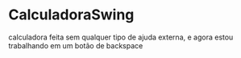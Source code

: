 # CalculadoraSwing
calculadora feita sem qualquer tipo de ajuda externa, e agora estou trabalhando em um botão de backspace
